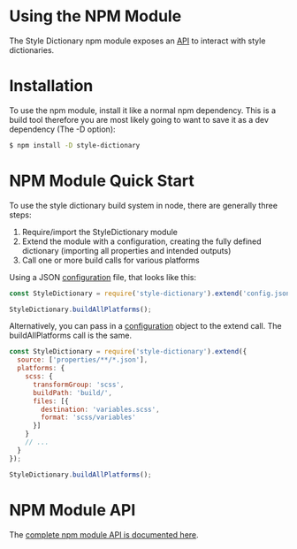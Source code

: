 # Using the NPM Module

The Style Dictionary npm module exposes an [API](api.md) to interact with style dictionaries.


# Installation
To use the npm module, install it like a normal npm dependency. This is a build tool therefore you are most likely going to want to save it as a dev dependency (The -D option):
```bash
$ npm install -D style-dictionary
```


# NPM Module Quick Start
To use the style dictionary build system in node, there are generally three steps:
1. Require/import the StyleDictionary module
1. Extend the module with a configuration, creating the fully defined dictionary (importing all properties and intended outputs)
1. Call one or more build calls for various platforms

Using a JSON [configuration](config.md) file, that looks like this:
```javascript
const StyleDictionary = require('style-dictionary').extend('config.json');

StyleDictionary.buildAllPlatforms();
```

Alternatively, you can pass in a [configuration](config.md) object to the extend call. The buildAllPlatforms call is the same.
```javascript
const StyleDictionary = require('style-dictionary').extend({
  source: ['properties/**/*.json'],
  platforms: {
    scss: {
      transformGroup: 'scss',
      buildPath: 'build/',
      files: [{
        destination: 'variables.scss',
        format: 'scss/variables'
      }]
    }
    // ...
  }
});

StyleDictionary.buildAllPlatforms();
```


# NPM Module API
The [complete npm module API is documented here](api.md).

